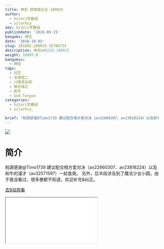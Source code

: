 ```yaml
---
title: 神舌 禁欲暗记王 180915
author:
  - hitori字幕组
  - sclarkca_
zmz: hitori字幕组
publishdate: '2018-09-15'
bangumi: 神舌
date: '2018-10-03'
slug: 181001-180915-32780733
description: 神舌&#8226;180915
weight: 18997.0
bangumis:
  - 神舌
tags:
  - 综艺
  - 水田信二
  - 川西贤志郎
  - 板仓俊之
  - 和牛
  - God Tongue
categories:
  - hitori字幕组
  - sclarkca_

brief: "档源感谢@Timo1739 建议配合相方爱对决（av22660307、av23818224）以及和牛的漫才（av32571597）一起食用。 另外，后半段涉及到了魔法少女小圆，由于我没看过，很多梗都不知道，欢迎补充&纠正。"
---
```

![](https://i.imgur.com/IC6yOlW.jpg)
# 简介  
档源感谢@Timo1739
建议配合相方爱对决（av22660307、av23818224）以及和牛的漫才（av32571597）一起食用。
另外，后半段涉及到了魔法少女小圆，由于我没看过，很多梗都不知道，欢迎补充&纠正。  

[去B站观看](https://www.bilibili.com/video/av32780733/)
<div class ="resp-container"><iframe class="testiframe" src="//player.bilibili.com/player.html?aid=32780733"", scrolling="no", allowfullscreen="true" > </iframe></div> 
